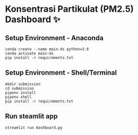 # Konsentrasi Partikulat (PM2.5) Dashboard ✨

## Setup Environment - Anaconda
```
conda create --name main-ds python=3.9
conda activate main-ds
pip install -r requirements.txt
```

## Setup Environment - Shell/Terminal
```
mkdir submission
cd submission
pipenv install
pipenv shell
pip install -r requirements.txt
```

## Run steamlit app
```
streamlit run dashboard.py
```
